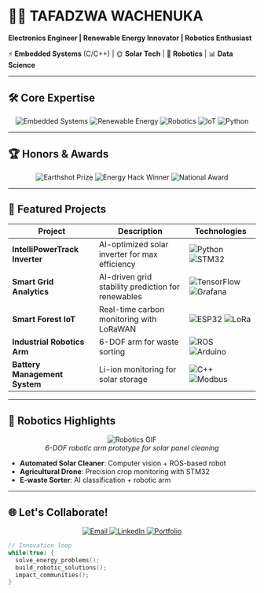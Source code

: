 # 👨‍🔧 TAFADZWA WACHENUKA  
**Electronics Engineer | Renewable Energy Innovator | Robotics Enthusiast**  

⚡ **Embedded Systems** (C/C++) | 🌞 **Solar Tech** | 🤖 **Robotics** | 📊 **Data Science**  

---

## 🛠️ **Core Expertise**  
<div align="center">

![Embedded Systems](https://img.shields.io/badge/Embedded_Systems-011F3F?logo=embedded-systems&logoColor=white)
![Renewable Energy](https://img.shields.io/badge/Renewable_Energy-4CAF50?logo=solar-power)
![Robotics](https://img.shields.io/badge/Robotics-FF0000?logo=robot&logoColor=white)
![IoT](https://img.shields.io/badge/IoT-E7352C?logo=espressif)
![Python](https://img.shields.io/badge/Python_Data-3776AB?logo=python)

</div>

---

## 🏆 **Honors & Awards**  
<p align="center">
  <img src="https://img.shields.io/badge/Earthshot_Prize_Nominee-2023-blueviolet?logo=earth" alt="Earthshot Prize">
  <img src="https://img.shields.io/badge/Best_Energy_Hack-Africa_Tech_Summit_2022-yellow" alt="Energy Hack Winner">
  <img src="https://img.shields.io/badge/National_Innovation_Award-Zimbabwe-green" alt="National Award">
</p>

---

## 🚀 **Featured Projects**  
<div align="center">

| Project | Description | Technologies | 
|---------|-------------|--------------|
| **IntelliPowerTrack Inverter** | AI-optimized solar inverter for max efficiency | ![Python](https://img.shields.io/badge/-AI/ML-FFD700) ![STM32](https://img.shields.io/badge/-STM32-03234B) | 
| **Smart Grid Analytics** | AI-driven grid stability prediction for renewables | ![TensorFlow](https://img.shields.io/badge/-TensorFlow-FF6F00) ![Grafana](https://img.shields.io/badge/-Grafana-F46800) | 
| **Smart Forest IoT** | Real-time carbon monitoring with LoRaWAN | ![ESP32](https://img.shields.io/badge/-ESP32-E7352C) ![LoRa](https://img.shields.io/badge/-LoRaWAN-9999FF) | 
| **Industrial Robotics Arm** | 6-DOF arm for waste sorting | ![ROS](https://img.shields.io/badge/-ROS-22314E) ![Arduino](https://img.shields.io/badge/-Arduino-00979D) | 
| **Battery Management System** | Li-ion monitoring for solar storage | ![C++](https://img.shields.io/badge/-C++-00599C) ![Modbus](https://img.shields.io/badge/-Modbus-FF0000) | 

</div>

---

## 🤖 **Robotics Highlights**  
<div align="center">
  
![Robotics GIF](https://media.giphy.com/media/Ll4Oa0WQb5Ru87fWKY/giphy.gif)  
*6-DOF robotic arm prototype for solar panel cleaning*

</div>

- **Automated Solar Cleaner**: Computer vision + ROS-based robot  
- **Agricultural Drone**: Precision crop monitoring with STM32  
- **E-waste Sorter**: AI classification + robotic arm  

---

## 🌐 **Let's Collaborate!**  
<p align="center">
  <a href="mailto:tafadzwa.wachenuka@grumiumtech.co.zw">
    <img src="https://img.shields.io/badge/Email_Me-D14836?style=for-the-badge&logo=gmail" alt="Email">
  </a>
  <a href="https://linkedin.com/in/tafadzwa-wachenuka-b5573b200">
    <img src="https://img.shields.io/badge/LinkedIn-0077B5?style=for-the-badge&logo=linkedin" alt="LinkedIn">
  </a>
  <a href="http://grumiumtech.co.zw/">
    <img src="https://img.shields.io/badge/Portfolio-8A2BE2?style=for-the-badge&logo=google-chrome" alt="Portfolio">
  </a>
</p>

```c
// Innovation loop
while(true) {
  solve_energy_problems();
  build_robotic_solutions();
  impact_communities();
}
